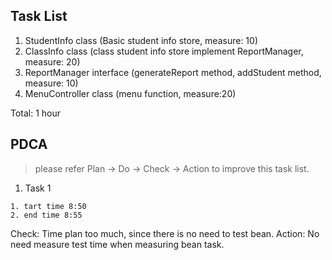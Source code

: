 ## Task List

1. StudentInfo class (Basic student info store, measure: 10)
2. ClassInfo class (class student info store implement ReportManager, measure: 20)
3. ReportManager interface (generateReport method, addStudent method, measure: 10)
4.  MenuController class (menu function, measure:20)

Total: 1 hour

## PDCA
> please refer Plan -> Do -> Check -> Action to improve this task list.

1. Task 1
```shell
1. tart time 8:50
2. end time 8:55
```
Check: Time plan too much, since there is no need to test bean.
Action: No need measure test time when measuring bean task.